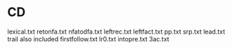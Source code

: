 # CD
lexical.txt
retonfa.txt
nfatodfa.txt
leftrec.txt
leftfact.txt
pp.txt
srp.txt
lead.txt trail also included
firstfollow.txt
lr0.txt
intopre.txt
3ac.txt
